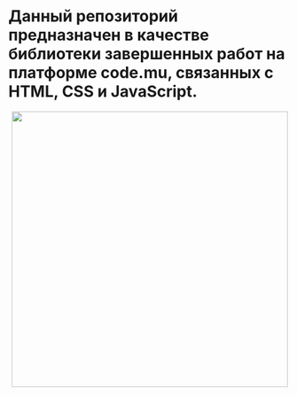 # Данный репозиторий предназначен в качестве библиотеки завершенных работ на платформе code.mu, связанных с HTML, CSS и JavaScript.

<p><img align = "right" src = "https://github.com/vladisduda/AiP_Works/blob/main/very%20funny%20dog.gif" width = "498" height = "498" /> </p>

